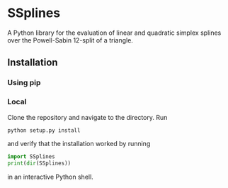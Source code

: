 # SSplines
A Python library for the evaluation of linear and quadratic simplex splines over the Powell-Sabin 12-split of a triangle.

## Installation

### Using pip



### Local

Clone the repository and navigate to the directory. Run

```bash
python setup.py install
```
and verify that the installation worked by
running

```python
import SSplines
print(dir(SSplines))
```

in an interactive Python shell.
